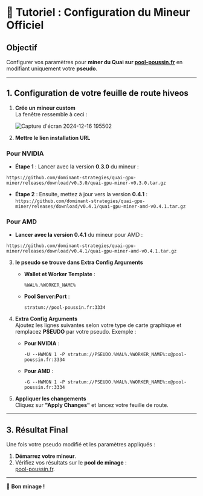 # 📜 **Tutoriel : Configuration du Mineur Officiel**

## **Objectif**

Configurer vos paramètres pour **miner du Quai sur [pool-poussin.fr](https://pool-poussin.fr/)** en modifiant uniquement votre **pseudo**.

---

## **1. Configuration de votre feuille de route hiveos**

1. **Crée un mineur custom**  
   La fenêtre ressemble à ceci :

   ![Capture d'écran 2024-12-16 195502](https://github.com/user-attachments/assets/bd1e2389-b301-4655-825f-397e13b1ae99)

2. **Mettre le lien installation URL**

### **Pour NVIDIA**

   - **Étape 1** : Lancer avec la version **0.3.0** du mineur :
   ```
   https://github.com/dominant-strategies/quai-gpu-miner/releases/download/v0.3.0/quai-gpu-miner-v0.3.0.tar.gz
   ```
   - **Étape 2** : Ensuite, mettez à jour vers la version **0.4.1** :
    ```
   https://github.com/dominant-strategies/quai-gpu-miner/releases/download/v0.4.1/quai-gpu-miner-amd-v0.4.1.tar.gz
    ```

### **Pour AMD**

   - **Lancer avec la version 0.4.1** du mineur pour AMD :
   ```
   https://github.com/dominant-strategies/quai-gpu-miner/releases/download/v0.4.1/quai-gpu-miner-amd-v0.4.1.tar.gz
   ```
3. **le pseudo se trouve dans Extra Config Arguments**  
   - **Wallet et Worker Template** :  
     ```
     %WAL%.%WORKER_NAME%
     ```

   - **Pool Server:Port** :  
     ```
     stratum://pool-poussin.fr:3334
     ```

4. **Extra Config Arguments**  
   Ajoutez les lignes suivantes selon votre type de carte graphique et remplacez **PSEUDO** par votre pseudo. Exemple :

   - **Pour NVIDIA** :  
     ```
     -U --HWMON 1 -P stratum://PSEUDO.%WAL%.%WORKER_NAME%:x@pool-poussin.fr:3334
     ```

   - **Pour AMD** :  
     ```
     -G --HWMON 1 -P stratum://PSEUDO.%WAL%.%WORKER_NAME%:x@pool-poussin.fr:3334
     ```

4. **Appliquer les changements**  
   Cliquez sur **"Apply Changes"** et lancez votre feuille de route.

---

## **3. Résultat Final**

Une fois votre pseudo modifié et les paramètres appliqués :
1. **Démarrez votre mineur**.
2. Vérifiez vos résultats sur le **pool de minage** :  
   [pool-poussin.fr](https://pool-poussin.fr/).

---

🚀 **Bon minage !**
